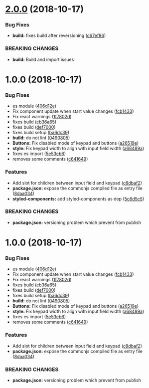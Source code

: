 # [2.0.0](https://github.com/tillhub/numpad/compare/v1.2.0...v2.0.0) (2018-10-17)


### Bug Fixes

* **build:** fixes build after reversioning ([c67ef86](https://github.com/tillhub/numpad/commit/c67ef86))


### BREAKING CHANGES

* **build:** Build and import issues

# 1.0.0 (2018-10-17)


### Bug Fixes

* es module ([406d12e](https://github.com/tillhub/numpad/commit/406d12e))
* Fix component update when start value changes ([fcb1433](https://github.com/tillhub/numpad/commit/fcb1433))
* Fix react warnings ([1f7802d](https://github.com/tillhub/numpad/commit/1f7802d))
* fixes build ([cb36a65](https://github.com/tillhub/numpad/commit/cb36a65))
* fixes build ([def7000](https://github.com/tillhub/numpad/commit/def7000))
* fixes build setup ([ba6dc39](https://github.com/tillhub/numpad/commit/ba6dc39))
* **build:** do not lint ([0490805](https://github.com/tillhub/numpad/commit/0490805))
* **Buttons:** Fix disabled mode of keypad and buttons ([a26519e](https://github.com/tillhub/numpad/commit/a26519e))
* **style:** Fix keypad width to align with input field width ([a68489a](https://github.com/tillhub/numpad/commit/a68489a))
* fixes es import ([5e53eb6](https://github.com/tillhub/numpad/commit/5e53eb6))
* removes some comments ([c641649](https://github.com/tillhub/numpad/commit/c641649))


### Features

* Add slot for children between input field and keypad ([c8dbaf2](https://github.com/tillhub/numpad/commit/c8dbaf2))
* **package.json:** expose the commonjs compiled file as entry file ([8daa034](https://github.com/tillhub/numpad/commit/8daa034))
* **styled-components:** add styled-components as dep ([5c6d5c5](https://github.com/tillhub/numpad/commit/5c6d5c5))


### BREAKING CHANGES

* **package.json:** versioning problem which prevent from publish

# 1.0.0 (2018-10-17)


### Bug Fixes

* es module ([406d12e](https://github.com/tillhub/numpad/commit/406d12e))
* Fix component update when start value changes ([fcb1433](https://github.com/tillhub/numpad/commit/fcb1433))
* Fix react warnings ([1f7802d](https://github.com/tillhub/numpad/commit/1f7802d))
* fixes build ([cb36a65](https://github.com/tillhub/numpad/commit/cb36a65))
* fixes build ([def7000](https://github.com/tillhub/numpad/commit/def7000))
* fixes build setup ([ba6dc39](https://github.com/tillhub/numpad/commit/ba6dc39))
* **build:** do not lint ([0490805](https://github.com/tillhub/numpad/commit/0490805))
* **Buttons:** Fix disabled mode of keypad and buttons ([a26519e](https://github.com/tillhub/numpad/commit/a26519e))
* **style:** Fix keypad width to align with input field width ([a68489a](https://github.com/tillhub/numpad/commit/a68489a))
* fixes es import ([5e53eb6](https://github.com/tillhub/numpad/commit/5e53eb6))
* removes some comments ([c641649](https://github.com/tillhub/numpad/commit/c641649))


### Features

* Add slot for children between input field and keypad ([c8dbaf2](https://github.com/tillhub/numpad/commit/c8dbaf2))
* **package.json:** expose the commonjs compiled file as entry file ([8daa034](https://github.com/tillhub/numpad/commit/8daa034))


### BREAKING CHANGES

* **package.json:** versioning problem which prevent from publish
